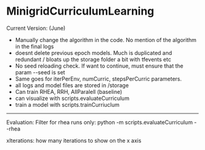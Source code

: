 # MinigridCurriculumLearning
 Current Version: (June)
- Manually change the algorithm in the code. No mention of the algorithm in the final logs
- doesnt delete previous epoch models. Much is duplicated and redundant / bloats up the storage folder a bit with tfevents etc
- No seed reloading check. If want to continue, must ensure that the param --seed is set
- Same goes for iterPerEnv, numCurric, stepsPerCurric parameters. 
- all logs and model files are stored in /storage
- Can train RHEA, RRH, AllParalell (baseline)
- can visualize with scripts.evaluateCurriculum
- train a model with scripts.trainCurriuclum

-------------------

Evaluation:
Filter for rhea runs only:
python -m scripts.evaluateCurriculum --rhea 


xIterations: how many iterations to show on the x axis
